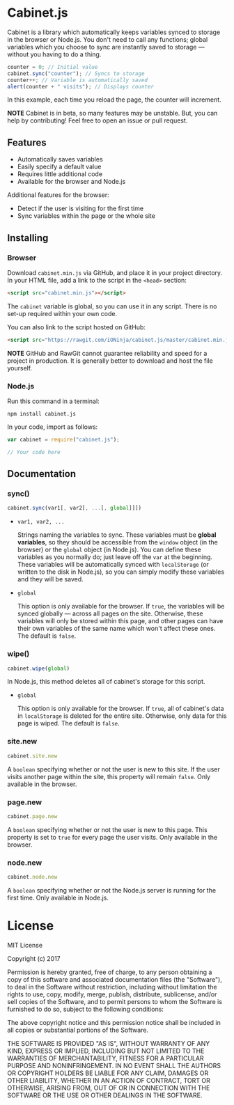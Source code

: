# Cabinet.js

Cabinet is a library which automatically keeps variables synced to storage in the browser or Node.js. You don't need to call any functions; global variables which you choose to sync are instantly saved to storage — without you having to do a thing.

```JavaScript
counter = 0; // Initial value
cabinet.sync("counter"); // Syncs to storage
counter++; // Variable is automatically saved
alert(counter + " visits"); // Displays counter
```

In this example, each time you reload the page, the counter will increment.

**NOTE** Cabinet is in beta, so many features may be unstable. But, you can help by contributing! Feel free to open an issue or pull request.

## Features

 - Automatically saves variables
 - Easily specify a default value
 - Requires little additional code
 - Available for the browser and Node.js

Additional features for the browser:
 - Detect if the user is visiting for the first time
 - Sync variables within the page or the whole site

## Installing

### Browser

Download `cabinet.min.js` via GitHub, and place it in your project directory. In your HTML file, add a link to the script in the `<head>` section:

```HTML
<script src="cabinet.min.js"></script>
```

The `cabinet` variable is global, so you can use it in any script. There is no set-up required within your own code.

You can also link to the script hosted on GitHub:

```HTML
<script src="https://rawgit.com/iONinja/cabinet.js/master/cabinet.min.js"></script>
```

**NOTE** GitHub and RawGit cannot guarantee reliability and speed for a project in production. It is generally better to download and host the file yourself.

### Node.js

Run this command in a terminal:

```
npm install cabinet.js
```

In your code, import as follows:

```JavaScript
var cabinet = require("cabinet.js");

// Your code here
```

## Documentation

### sync()

```JavaScript
cabinet.sync(var1[, var2[, ...[, global]]])
```

 - `var1, var2, ...`

   Strings naming the variables to sync. These variables must be **global variables**, so they should be accessible from the `window` object (in the browser) or the `global` object (in Node.js). You can define these variables as you normally do; just leave off the `var` at the beginning. These variables will be automatically synced with `localStorage` (or written to the disk in Node.js), so you can simply modify these variables and they will be saved.
 - `global`

   This option is only available for the browser. If `true`, the variables will be synced globally — across all pages on the site. Otherwise, these variables will only be stored within this page, and other pages can have their own variables of the same name which won't affect these ones. The default is `false`.

### wipe()

```JavaScript
cabinet.wipe(global)
```

In Node.js, this method deletes all of cabinet's storage for this script.

 - `global`

   This option is only available for the browser. If `true`, all of cabinet's data in `localStorage` is deleted for the entire site. Otherwise, only data for this page is wiped. The default is `false`.

### site.new

```JavaScript
cabinet.site.new
```

A `boolean` specifying whether or not the user is new to this site. If the user visits another page within the site, this property will remain `false`. Only available in the browser.

### page.new

```JavaScript
cabinet.page.new
```

A `boolean` specifying whether or not the user is new to this page. This property is set to `true` for every page the user visits. Only available in the browser.

### node.new

```JavaScript
cabinet.node.new
```

A `boolean` specifying whether or not the Node.js server is running for the first time. Only available in Node.js.

# License

MIT License

Copyright (c) 2017

Permission is hereby granted, free of charge, to any person obtaining a copy
of this software and associated documentation files (the "Software"), to deal
in the Software without restriction, including without limitation the rights
to use, copy, modify, merge, publish, distribute, sublicense, and/or sell
copies of the Software, and to permit persons to whom the Software is
furnished to do so, subject to the following conditions:

The above copyright notice and this permission notice shall be included in all
copies or substantial portions of the Software.

THE SOFTWARE IS PROVIDED "AS IS", WITHOUT WARRANTY OF ANY KIND, EXPRESS OR
IMPLIED, INCLUDING BUT NOT LIMITED TO THE WARRANTIES OF MERCHANTABILITY,
FITNESS FOR A PARTICULAR PURPOSE AND NONINFRINGEMENT. IN NO EVENT SHALL THE
AUTHORS OR COPYRIGHT HOLDERS BE LIABLE FOR ANY CLAIM, DAMAGES OR OTHER
LIABILITY, WHETHER IN AN ACTION OF CONTRACT, TORT OR OTHERWISE, ARISING FROM,
OUT OF OR IN CONNECTION WITH THE SOFTWARE OR THE USE OR OTHER DEALINGS IN THE
SOFTWARE.
